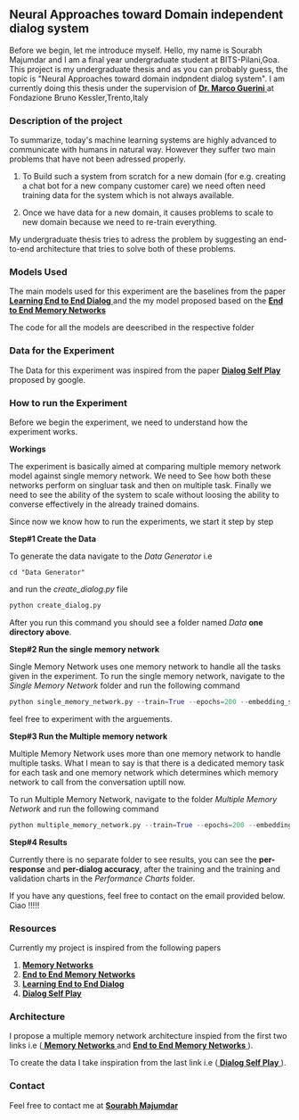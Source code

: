 ## Neural Approaches toward Domain independent dialog system

Before we begin, let me introduce myself. 
Hello, my name is Sourabh Majumdar and I am a final year undergraduate student at BITS-Pilani,Goa.
This project is my undergraduate thesis and as you can probably guess, the topic is "Neural Approaches toward domain indpndent dialog system".
I am currently doing this thesis under the supervision of [ **Dr. Marco Guerini** ](<mailto:guerini@fbk.eu>) at Fondazione Bruno Kessler,Trento,Italy

### Description of the project

To summarize, today's machine learning systems are highly advanced to communicate with humans in natural way. However they suffer two main problems that have not been adressed properly.

1. To Build such a system from scratch for a new domain (for e.g. creating a chat bot for a new company customer care) we need often need training data for the system which is not always available.

2. Once we have data for a new domain, it causes problems to scale to new domain because we need to re-train everything.

My undergraduate thesis tries to adress the problem by suggesting an end-to-end architecture that tries to solve both of these problems.


### Models Used 

The main models used for this experiment are the baselines from the paper [ **Learning End to End Dialog** ](<https://arxiv.org/abs/1605.07683>) and the my model proposed based on the [ **End to End Memory Networks** ](<https://arxiv.org/abs/1503.08895>)

The code for all the models are deescribed in the respective folder

### Data for the Experiment

The Data for this experiment was inspired from the paper [ **Dialog Self Play** ](<https://arxiv.org/abs/1801.04871>) proposed by google.

### How to run the Experiment

Before we begin the experiment, we need to understand how the experiment works.

**Workings**

The experiment is basically aimed at comparing multiple memory network model against single memory network.
We need to See how both these networks perform on singluar task and then on multiple task.
Finally we need to see the ability of the system to scale without loosing the ability to converse effectively in the already trained domains.

Since now we know how to run the experiments, we start it step by step

**Step#1 Create the Data**

To generate the data navigate to the *Data Generator* i.e

```
cd "Data Generator"
```
and run the *create_dialog.py* file

```python
python create_dialog.py
```

After you run this command you should see a folder named *Data* **one directory above**.

**Step#2 Run the single memory network**

Single Memory Network uses one memory network to handle all the tasks given in the experiment. 
To run the single memory network, navigate to the *Single Memory Network* folder and run the following command

```python
python single_memory_network.py --train=True --epochs=200 --embedding_size=20
```
feel free to experiment with the arguements.

**Step#3 Run the Multiple memory network**

Multiple Memory Network uses more than one memory network to handle multiple tasks.
What I mean to say is that there is a dedicated memory task for each task and one memory network which determines which memory network to call from the conversation uptill now.

To run Multiple Memory Network, navigate to the folder *Multiple Memory Network* and run the following command
```python
python multiple_memory_network.py --train=True --epochs=200 --embedding_size=20
```

**Step#4 Results**

Currently there is no separate folder to see results, you can see the **per-response** and **per-dialog accuracy**, after the training and the training and validation charts in the *Performance Charts* folder. 

If you have any questions, feel free to contact on the email provided below.
Ciao !!!!!

### Resources

Currently my project is inspired from the following papers

1. [ **Memory Networks** ](<https://arxiv.org/abs/1410.3916>)
2. [ **End to End Memory Networks** ](<https://arxiv.org/abs/1503.08895>)
3. [ **Learning End to End Dialog** ](<https://arxiv.org/abs/1605.07683>)
4. [ **Dialog Self Play** ](<https://arxiv.org/abs/1801.04871>)

### Architecture

I propose a multiple memory network architecture inspied from the first two links i.e ([ **Memory Networks** ](<https://arxiv.org/abs/1410.3916>) and [ **End to End Memory Networks** ](<https://arxiv.org/abs/1503.08895>)).

To create the data I take inspiration from the last link i.e ([ **Dialog Self Play** ](<https://arxiv.org/abs/1801.04871>)).



### Contact

Feel free to contact me at [ **Sourabh Majumdar** ](<mailto:msourabh970320@gmail.com>)
